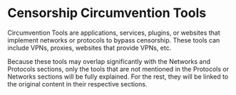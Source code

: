 # Censorship Circumvention Tools

Circumvention Tools are applications, services, plugins, or websites that implement networks or protocols to bypass censorship. These tools can include VPNs, proxies, websites that provide VPNs, etc.

Because these tools may overlap significantly with the Networks and Protocols sections, only the tools that are not mentioned in the Protocols or Networks sections will be fully explained. For the rest, they will be linked to the original content in their respective sections.
